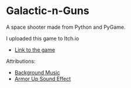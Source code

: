 # Galactic-n-Guns
A space shooter made from Python and PyGame.

I uploaded this game to Itch.io

 - [Link to the game](https://dragonwf.itch.io/galactic-n-guns)
 
 Attributions:
 - [Background Music](https://soundcloud.com/juhanijunkala/sets/retro-game-music-pack-loop)
 - [Armor Up Sound Effect](https://freesound.org/people/MATRIXXX_/sounds/523745/)
